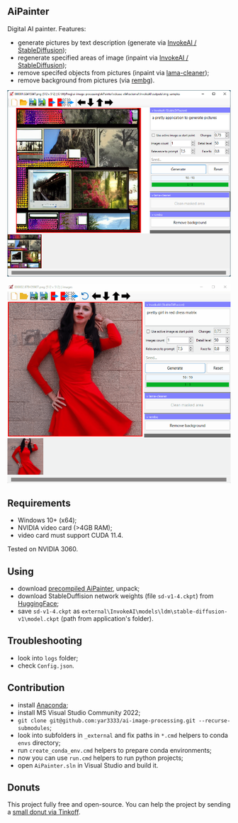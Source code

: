 ## AiPainter

Digital AI painter. Features:
 
 * generate pictures by text description (generate via [InvokeAI / StableDiffusion](https://github.com/invoke-ai/InvokeAI));
 * regenerate specified areas of image (inpaint via [InvokeAI / StableDiffusion](https://github.com/invoke-ai/InvokeAI));
 * remove specifed objects from pictures (inpaint via [lama-cleaner](https://github.com/Sanster/lama-cleaner));
 * remove background from pictures (via [rembg](https://github.com/danielgatis/rembg)).

![screenshot](screenshot.png)

![outpainting](outpainting.gif)


## Requirements

 * Windows 10+ (x64);
 * NVIDIA video card (>4GB RAM);
 * video card must support CUDA 11.4.

Tested on NVIDIA 3060.
 

## Using

 * download [precompiled AiPainter](https://mega.nz/file/NoMQwbBa#0qnnbPDMioJTqVwEbmyJ7m1iRurLEltNSo-UBZNfKnM), unpack;
 * download StableDuffision network weights (file `sd-v1-4.ckpt`) from [HuggingFace](https://huggingface.co/CompVis/stable-diffusion-v-1-4-original);
 * save `sd-v1-4.ckpt` as `external\InvokeAI\models\ldm\stable-diffusion-v1\model.ckpt` (path from application's folder).

## Troubleshooting

 * look into `logs` folder;
 * check `Config.json`.

## Contribution

 * install [Anaconda](https://docs.anaconda.com/anaconda/install/windows/);
 * install MS Visual Studio Community 2022;
 * `git clone git@github.com:yar3333/ai-image-processing.git --recurse-submodules`;
 * look into subfolders in `_external` and fix paths in `*.cmd` helpers to conda `envs` directory;
 * run `create_conda_env.cmd` helpers to prepare conda environments;
 * now you can use `run.cmd` helpers to run python projects;
 * open `AiPainter.sln` in Visual Studio and build it.
 
## Donuts

 This project fully free and open-source. You can help the project by sending a [small donut via Tinkoff](https://www.tinkoff.ru/cf/1P754cLgSiB).
